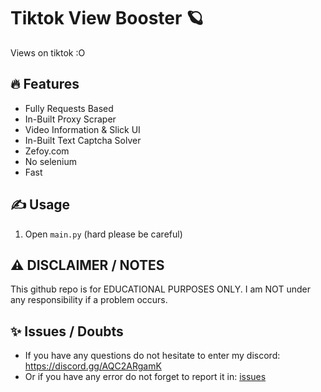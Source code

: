 # Tiktok View Booster 🪐
Views on tiktok :O

## 🔥 Features
- Fully Requests Based
- In-Built Proxy Scraper
- Video Information & Slick UI
- In-Built Text Captcha Solver
- Zefoy.com
- No selenium
- Fast

## ✍️ Usage
1. Open ``main.py`` (hard please be careful)

## ⚠️ DISCLAIMER / NOTES
This github repo is for EDUCATIONAL PURPOSES ONLY. I am NOT under any responsibility if a problem occurs.
 
## ✨ Issues / Doubts

- If you have any questions do not hesitate to enter my discord: https://discord.gg/AQC2ARgamK
- Or if you have any error do not forget to report it in: [issues](https://github.com/R3CI/Tiktok-View-Booster/issues/new)
